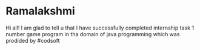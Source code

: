 # Ramalakshmi
Hi all! I am glad to tell u that I have successfully completed internship task 1 number game program in tha domain of java programming which was prodided by #codsoft
